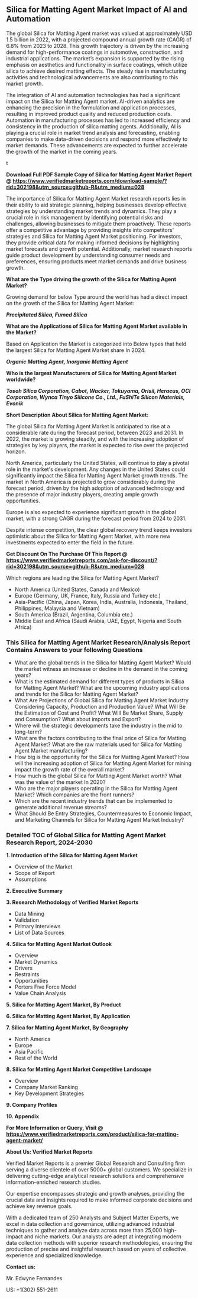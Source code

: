 <h2>Silica for Matting Agent Market Impact of AI and Automation</h2><p>The global Silica for Matting Agent market was valued at approximately USD 1.5 billion in 2022, with a projected compound annual growth rate (CAGR) of 6.8% from 2023 to 2028. This growth trajectory is driven by the increasing demand for high-performance coatings in automotive, construction, and industrial applications. The market’s expansion is supported by the rising emphasis on aesthetics and functionality in surface coatings, which utilize silica to achieve desired matting effects. The steady rise in manufacturing activities and technological advancements are also contributing to this market growth.</p><p>The integration of AI and automation technologies has had a significant impact on the Silica for Matting Agent market. AI-driven analytics are enhancing the precision in the formulation and application processes, resulting in improved product quality and reduced production costs. Automation in manufacturing processes has led to increased efficiency and consistency in the production of silica matting agents. Additionally, AI is playing a crucial role in market trend analysis and forecasting, enabling companies to make data-driven decisions and respond more effectively to market demands. These advancements are expected to further accelerate the growth of the market in the coming years.</p>t</p><p id="" class=""><strong>Download Full PDF Sample Copy of Silica for Matting Agent Market Report @ <a href="https://www.verifiedmarketreports.com/download-sample/?rid=302198&utm_source=github-R&utm_medium=028" target="_blank">https://www.verifiedmarketreports.com/download-sample/?rid=302198&utm_source=github-R&utm_medium=028</a></strong></p><p>The importance of&nbsp;Silica for Matting Agent Market research reports lies in their ability to aid strategic planning, helping businesses develop effective strategies by understanding market trends and dynamics. They play a crucial role in risk management by identifying potential risks and challenges, allowing businesses to mitigate them proactively. These reports offer a competitive advantage by providing insights into competitors' strategies and Silica for Matting Agent Market positioning. For investors, they provide critical data for making informed decisions by highlighting market forecasts and growth potential. Additionally, market research reports guide product development by understanding consumer needs and preferences, ensuring products meet market demands and drive business growth.</p><p><strong>What are the&nbsp;Type driving the growth of the Silica for Matting Agent Market?</strong></p><p id="" class="">Growing demand for below Type around the world has had a direct impact on the growth of the Silica for Matting Agent Market:</p><em><strong>Precipitated Silica, Fumed Silica</strong></em></p><strong>What are the&nbsp;Applications&nbsp;of Silica for Matting Agent Market available in the Market?</strong></p><p id="" class="">Based on Application the Market is categorized into Below types that held the largest Silica for Matting Agent Market share In 2024.</p><em><strong>Organic Matting Agent, Inorganic Matting Agent</strong></em></p><strong>Who is the largest Manufacturers of Silica for Matting Agent Market worldwide?</strong></p><p><em><strong>Tosoh Silica Corporation, Cabot, Wacker, Tokuyama, Orisil, Heraeus, OCI Corporation, Wynca Tinyo Silicone Co., Ltd., FuShiTe Silicon Materials, Evonik</strong></em></p><p id="" class=""><strong>Short Description About Silica for Matting Agent Market:</strong></p><p>The global Silica for Matting Agent Market is anticipated to rise at a considerable rate during the forecast period, between 2023 and 2031. In 2022, the market is growing steadily, and with the increasing adoption of strategies by key players, the market is expected to rise over the projected horizon.</p><p>North America, particularly the United States, will continue to play a pivotal role in the market's development. Any changes in the United States could significantly impact the Silica for Matting Agent Market growth trends. The market in North America is projected to grow considerably during the forecast period, driven by the high adoption of advanced technology and the presence of major industry players, creating ample growth opportunities.</p><p>Europe is also expected to experience significant growth in the global market, with a strong CAGR during the forecast period from 2024 to 2031.</p><p>Despite intense competition, the clear global recovery trend keeps investors optimistic about the Silica for Matting Agent Market, with more new investments expected to enter the field in the future.</p><p id="" class=""><strong>Get Discount On The Purchase Of This Report @ <a href="https://www.verifiedmarketreports.com/ask-for-discount/?rid=302198&utm_source=github-R&utm_medium=028" target="_blank">https://www.verifiedmarketreports.com/ask-for-discount/?rid=302198&utm_source=github-R&utm_medium=028</a></strong></p>Which regions are leading the Silica for Matting Agent Market?</p><ul><li>North America (United States, Canada and Mexico)</li><li>Europe (Germany, UK, France, Italy, Russia and Turkey etc.)</li><li>Asia-Pacific (China, Japan, Korea, India, Australia, Indonesia, Thailand, Philippines, Malaysia and Vietnam)</li><li>South America (Brazil, Argentina, Columbia etc.)</li><li>Middle East and Africa (Saudi Arabia, UAE, Egypt, Nigeria and South Africa)</li></ul><h3 id="" class="">This Silica for Matting Agent Market Research/Analysis Report Contains Answers to your following Questions</h3><ul><li>What are the global trends in the Silica for Matting Agent Market? Would the market witness an increase or decline in the demand in the coming years?</li><li>What is the estimated demand for different types of products in Silica for Matting Agent Market? What are the upcoming industry applications and trends for the Silica for Matting Agent Market?</li><li>What Are Projections of Global Silica for Matting Agent Market Industry Considering Capacity, Production and Production Value? What Will Be the Estimation of Cost and Profit? What Will Be Market Share, Supply and Consumption? What about imports and Export?</li><li>Where will the strategic developments take the industry in the mid to long-term?</li><li>What are the factors contributing to the final price of Silica for Matting Agent Market? What are the raw materials used for Silica for Matting Agent Market manufacturing?</li><li>How big is the opportunity for the Silica for Matting Agent Market? How will the increasing adoption of Silica for Matting Agent Market for mining impact the growth rate of the overall market?</li><li>How much is the global Silica for Matting Agent Market worth? What was the value of the market In 2020?</li><li>Who are the major players operating in the Silica for Matting Agent Market? Which companies are the front runners?</li><li>Which are the recent industry trends that can be implemented to generate additional revenue streams?</li><li>What Should Be Entry Strategies, Countermeasures to Economic Impact, and Marketing Channels for Silica for Matting Agent Market Industry?</li></ul><h3 id="" class="">Detailed TOC of Global Silica for Matting Agent Market Research Report, 2024-2030</h3><p id="" class=""><strong>1. Introduction of the Silica for Matting Agent Market</strong></p><ul><li>Overview of the Market</li><li>Scope of Report</li><li>Assumptions</li></ul><p id="" class=""><strong>2. Executive Summary</strong></p><p id="" class=""><strong>3. Research Methodology of Verified Market Reports</strong></p><ul><li>Data Mining</li><li>Validation</li><li>Primary Interviews</li><li>List of Data Sources</li></ul><p id="" class=""><strong>4. Silica for Matting Agent Market Outlook</strong></p><ul><li>Overview</li><li>Market Dynamics</li><li>Drivers</li><li>Restraints</li><li>Opportunities</li><li>Porters Five Force Model</li><li>Value Chain Analysis</li></ul><p id="" class=""><strong>5. Silica for Matting Agent Market, By Product</strong></p><p id="" class=""><strong>6. Silica for Matting Agent Market, By Application</strong></p><p id="" class=""><strong>7. Silica for Matting Agent Market, By Geography</strong></p><ul><li>North America</li><li>Europe</li><li>Asia Pacific</li><li>Rest of the World</li></ul><p id="" class=""><strong>8. Silica for Matting Agent Market Competitive Landscape</strong></p><ul><li>Overview</li><li>Company Market Ranking</li><li>Key Development Strategies</li></ul><p id="" class=""><strong>9. Company Profiles</strong></p><p id="" class=""><strong>10. Appendix</strong></p><p id="" class=""><strong>For More Information or Query, Visit @ <a href="https://www.verifiedmarketreports.com/product/silica-for-matting-agent-market/" target="_blank">https://www.verifiedmarketreports.com/product/silica-for-matting-agent-market/</a></strong></p><p id="" class=""><strong>About Us: Verified Market Reports</strong></p><p id="" class="">Verified Market Reports is a premier Global Research and Consulting firm serving a diverse clientele of over 5000+ global customers. We specialize in delivering cutting-edge analytical research solutions and comprehensive information-enriched research studies.</p><p id="" class="">Our expertise encompasses strategic and growth analyses, providing the crucial data and insights required to make informed corporate decisions and achieve key revenue goals.</p><p id="" class="">With a dedicated team of 250 Analysts and Subject Matter Experts, we excel in data collection and governance, utilizing advanced industrial techniques to gather and analyze data across more than 25,000 high-impact and niche markets. Our analysts are adept at integrating modern data collection methods with superior research methodologies, ensuring the production of precise and insightful research based on years of collective experience and specialized knowledge.</p><p id="" class=""><strong>Contact us:</strong></p><p id="" class="">Mr. Edwyne Fernandes</p><p id="" class="">US: +1(302) 551-2611</p>